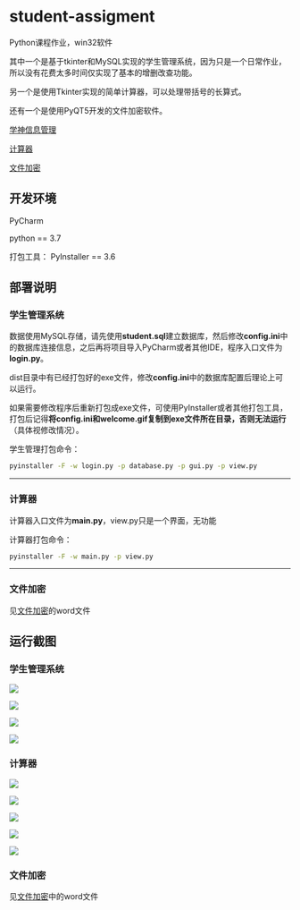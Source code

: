 # student-assigment
Python课程作业，win32软件

其中一个是基于tkinter和MySQL实现的学生管理系统，因为只是一个日常作业，所以没有花费太多时间仅实现了基本的增删改查功能。

另一个是使用Tkinter实现的简单计算器，可以处理带括号的长算式。

还有一个是使用PyQT5开发的文件加密软件。

[学神信息管理](./student)

[计算器](./calculator)

[文件加密](./file_encryption)

## 开发环境

PyCharm

python == 3.7

打包工具： PyInstaller == 3.6

## 部署说明

### 学生管理系统

数据使用MySQL存储，请先使用**student.sql**建立数据库，然后修改**config.ini**中的数据库连接信息，之后再将项目导入PyCharm或者其他IDE，程序入口文件为**login.py**。

dist目录中有已经打包好的exe文件，修改**config.ini**中的数据库配置后理论上可以运行。

如果需要修改程序后重新打包成exe文件，可使用PyInstaller或者其他打包工具，打包后记得**将config.ini和welcome.gif复制到exe文件所在目录，否则无法运行**（具体视修改情况）。

学生管理打包命令：

```cmd
pyinstaller -F -w login.py -p database.py -p gui.py -p view.py
```

---------

### 计算器

计算器入口文件为**main.py**，view.py只是一个界面，无功能

计算器打包命令：

```cmd
pyinstaller -F -w main.py -p view.py
```

---

### 文件加密

见[文件加密](./file_encryption)的word文件

## 运行截图

### 学生管理系统

![](./student/ScreenShot/login.png)

![](./student/ScreenShot/register.png)

![](./student/ScreenShot/main.png)

![](./student/ScreenShot/main1.png)

### 计算器

![](./calculator/ScreenShot/1.png)

![](./calculator/ScreenShot/2.png)

![](./calculator/ScreenShot/3.png)

![](./calculator/ScreenShot/4.png)

![](./calculator/ScreenShot/5.png)

### 文件加密

见[文件加密](./file_encryption)中的word文件